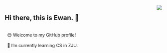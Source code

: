 <img align='right' src="https://github-readme-stats.vercel.app/api?username=Ewan-K&hide_border=true&show_icons=true&theme=dracula">

## Hi there, this is Ewan. 👋
</br>
&nbsp
😊 Welcome to my GitHub profile!
</br></br>
&nbsp
🌱 I’m currently learning CS in ZJU.

